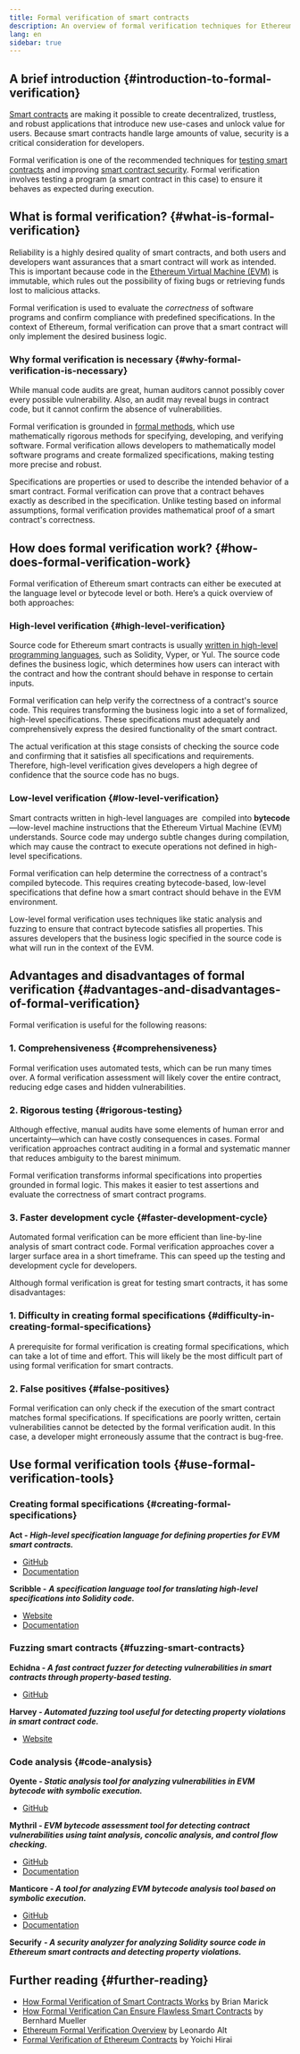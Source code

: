 ```yaml
---
title: Formal verification of smart contracts
description: An overview of formal verification techniques for Ethereum smart contracts 
lang: en
sidebar: true
---
```



## A brief introduction {#introduction-to-formal-verification}

[Smart contracts]([/smart-contracts/](https://ethereum.org/en/developers/docs/smart-contracts/)) are making it possible to create decentralized, trustless, and robust applications that introduce new use-cases and unlock value for users. Because smart contracts handle large amounts of value, security is a critical consideration for developers.

Formal verification is one of the recommended techniques for [testing smart contracts](/smart-contracts/testing/) and improving [smart contract security](/smart-contracts/security/). Formal verification involves testing a program (a smart contract in this case) to ensure it behaves as expected during execution.

## What is formal verification? {#what-is-formal-verification}

Reliability is a highly desired quality of smart contracts, and both users and developers want assurances that a smart contract will work as intended. This is important because code in the [Ethereum Virtual Machine (EVM)](/evm/) is immutable, which rules out the possibility of fixing bugs or retrieving funds lost to malicious attacks.

Formal verification is used to evaluate the *correctness* of software programs and confirm compliance with predefined specifications. In the context of Ethereum, formal verification can prove that a smart contract will only implement the desired business logic.

### Why formal verification is necessary {#why-formal-verification-is-necessary}

While manual code audits are great, human auditors cannot possibly cover every possible vulnerability. Also, an audit may reveal bugs in contract code, but it cannot confirm the absence of vulnerabilities.

Formal verification is grounded in [formal methods](https://en.wikipedia.org/wiki/Formal_methods), which use mathematically rigorous methods for specifying, developing, and verifying software. Formal verification allows developers to mathematically model software programs and create formalized specifications, making testing more precise and robust.

Specifications are properties or used to describe the intended behavior of a smart contract. Formal verification can prove that a contract behaves exactly as described in the specification. Unlike testing based on informal assumptions, formal verification provides mathematical proof of a smart contract's correctness.

## How does formal verification work? {#how-does-formal-verification-work}

Formal verification of Ethereum smart contracts can either be executed at the language level or bytecode level or both. Here’s a quick overview of both approaches:

### High-level verification {#high-level-verification}

Source code for Ethereum smart contracts is usually [written in high-level programming languages]([/smart-contracts/languages/](https://ethereum.org/en/developers/docs/smart-contracts/languages/)), such as Solidity, Vyper, or Yul. The source code defines the business logic, which determines how users can interact with the contract and how the contrant should behave in response to certain inputs. 

Formal verification can help verify the correctness of a contract's source code. This requires transforming the business logic into a set of formalized, high-level specifications. These specifications must adequately and comprehensively express the desired functionality of the smart contract.

The actual verification at this stage consists of checking the source code and confirming that it satisfies all specifications and requirements. Therefore, high-level verification gives developers a high degree of confidence that the source code has no bugs.

### Low-level verification {#low-level-verification}

Smart contracts written in high-level languages are  compiled into **bytecode**—low-level machine instructions that the Ethereum Virtual Machine (EVM) understands. Source code may undergo subtle changes during compilation, which may cause the contract to execute operations not defined in high-level specifications.

Formal verification can help determine the correctness of a contract's compiled bytecode. This requires creating bytecode-based, low-level specifications that define how a smart contract should behave in the EVM environment.

Low-level formal verification uses techniques like static analysis and fuzzing to ensure that contract bytecode satisfies all properties. This assures developers that the business logic specified in the source code is what will run in the context of the EVM.

## Advantages and disadvantages of formal verification {#advantages-and-disadvantages-of-formal-verification}

Formal verification is useful for the following reasons:

### 1. Comprehensiveness {#comprehensiveness}

Formal verification uses automated tests, which can be run many times over. A formal verification assessment will likely cover the entire contract, reducing edge cases and hidden vulnerabilities.

### 2. Rigorous testing {#rigorous-testing}

Although effective, manual audits have some elements of human error and uncertainty—which can have costly consequences in cases. Formal verification approaches contract auditing in a formal and systematic manner that reduces ambiguity to the barest minimum.

Formal verification transforms informal specifications into properties grounded in formal logic. This makes it easier to test assertions and evaluate the correctness of smart contract programs.

### 3. Faster development cycle {#faster-development-cycle}

Automated formal verification can be more efficient than line-by-line analysis of smart contract code. Formal verification approaches cover a larger surface area in a short timeframe. This can speed up the testing and development cycle for developers.

Although formal verification is great for testing smart contracts, it has some disadvantages:

### 1. Difficulty in creating formal specifications {#difficulty-in-creating-formal-specifications}

A prerequisite for formal verification is creating formal specifications, which can take a lot of time and effort. This will likely be the most difficult part of using formal verification for smart contracts.

### 2. False positives {#false-positives}

Formal verification can only check if the execution of the smart contract matches formal specifications. If specifications are poorly written, certain vulnerabilities cannot be detected by the formal verification audit. In this case, a developer might erroneously assume that the contract is bug-free.

## Use formal verification tools {#use-formal-verification-tools}

### Creating formal specifications {#creating-formal-specifications}

**Act - *High-level specification language for defining properties for EVM smart contracts.***

- [GitHub](https://github.com/ethereum/act)
- [Documentation](https://ethereum.github.io/act/)

**Scribble -** ***A specification language tool for translating high-level specifications into Solidity code.***

- [Website](https://consensys.net/diligence/scribble/)
- [Documentation](https://docs.scribble.codes/language/introduction)

### Fuzzing smart contracts {#fuzzing-smart-contracts}

**Echidna - *A fast contract fuzzer for detecting vulnerabilities in smart contracts through property-based testing.***

- [GitHub](https://github.com/crytic/echidna/)

**Harvey - *Automated fuzzing tool useful for detecting property violations in smart contract code.***

- [Website](https://consensys.net/diligence/fuzzing/)

### Code analysis {#code-analysis}

**Oyente - *Static analysis tool for analyzing vulnerabilities in EVM bytecode with symbolic execution.***

- [GitHub](https://github.com/melonproject/oyente)

**Mythril - *EVM bytecode assessment tool for detecting contract vulnerabilities using taint analysis, concolic analysis, and control flow checking.***

- [GitHub](https://github.com/ConsenSys/mythril-classic)
- [Documentation](https://mythril-classic.readthedocs.io/en/master/about.html)

**Manticore *- A tool for analyzing EVM bytecode analysis tool based on symbolic execution.***

- [GitHub](https://github.com/trailofbits/manticore)
- [Documentation](https://github.com/trailofbits/manticore/wiki)

**Securify** ***- A security analyzer for analyzing Solidity source code in Ethereum smart contracts and detecting property violations.***

## Further reading {#further-reading}

- [How Formal Verification of Smart Contracts Works](https://runtimeverification.com/blog/how-formal-verification-of-smart-contracts-works/) by Brian Marick
- [How Formal Verification Can Ensure Flawless Smart Contracts](https://media.consensys.net/how-formal-verification-can-ensure-flawless-smart-contracts-cbda8ad99bd1) by Bernhard Mueller
- [Ethereum Formal Verification Overview](https://github.com/leonardoalt/ethereum_formal_verification_overview) by Leonardo Alt
- [Formal Verification of Ethereum Contracts](https://github.com/pirapira/Ethereum-Formal-Verification-Overview) by Yoichi Hirai
